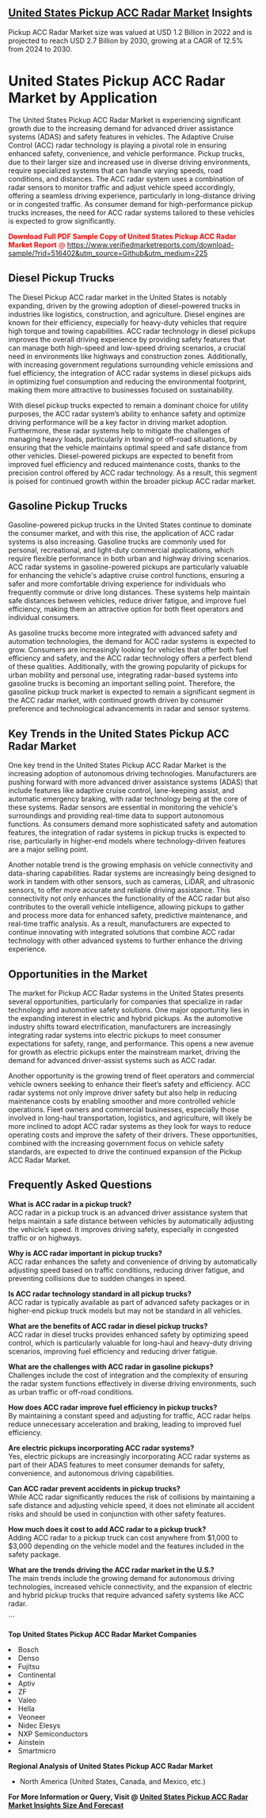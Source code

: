 <h2><a href="https://www.verifiedmarketreports.com/download-sample/?rid=516402&amp;utm_source=Github&amp;utm_medium=225" target="_blank">United States Pickup ACC Radar Market</a> Insights</h2><p>Pickup ACC Radar Market size was valued at USD 1.2 Billion in 2022 and is projected to reach USD 2.7 Billion by 2030, growing at a CAGR of 12.5% from 2024 to 2030.</p><p> <h1>United States Pickup ACC Radar Market by Application</h1> <p>The United States Pickup ACC Radar Market is experiencing significant growth due to the increasing demand for advanced driver assistance systems (ADAS) and safety features in vehicles. The Adaptive Cruise Control (ACC) radar technology is playing a pivotal role in ensuring enhanced safety, convenience, and vehicle performance. Pickup trucks, due to their larger size and increased use in diverse driving environments, require specialized systems that can handle varying speeds, road conditions, and distances. The ACC radar system uses a combination of radar sensors to monitor traffic and adjust vehicle speed accordingly, offering a seamless driving experience, particularly in long-distance driving or in congested traffic. As consumer demand for high-performance pickup trucks increases, the need for ACC radar systems tailored to these vehicles is expected to grow significantly. <p><span class=""><span style="color: #ff0000;"><strong>Download Full PDF Sample Copy of United States Pickup ACC Radar Market Report</strong> @ </span><a href="https://www.verifiedmarketreports.com/download-sample/?rid=516402&amp;utm_source=Github&amp;utm_medium=225" target="_blank">https://www.verifiedmarketreports.com/download-sample/?rid=516402&amp;utm_source=Github&amp;utm_medium=225</a></span></p></p> <h2>Diesel Pickup Trucks</h2> <p>The Diesel Pickup ACC radar market in the United States is notably expanding, driven by the growing adoption of diesel-powered trucks in industries like logistics, construction, and agriculture. Diesel engines are known for their efficiency, especially for heavy-duty vehicles that require high torque and towing capabilities. ACC radar technology in diesel pickups improves the overall driving experience by providing safety features that can manage both high-speed and low-speed driving scenarios, a crucial need in environments like highways and construction zones. Additionally, with increasing government regulations surrounding vehicle emissions and fuel efficiency, the integration of ACC radar systems in diesel pickups aids in optimizing fuel consumption and reducing the environmental footprint, making them more attractive to businesses focused on sustainability. <p>With diesel pickup trucks expected to remain a dominant choice for utility purposes, the ACC radar system’s ability to enhance safety and optimize driving performance will be a key factor in driving market adoption. Furthermore, these radar systems help to mitigate the challenges of managing heavy loads, particularly in towing or off-road situations, by ensuring that the vehicle maintains optimal speed and safe distance from other vehicles. Diesel-powered pickups are expected to benefit from improved fuel efficiency and reduced maintenance costs, thanks to the precision control offered by ACC radar technology. As a result, this segment is poised for continued growth within the broader pickup ACC radar market.</p> <h2>Gasoline Pickup Trucks</h2> <p>Gasoline-powered pickup trucks in the United States continue to dominate the consumer market, and with this rise, the application of ACC radar systems is also increasing. Gasoline trucks are commonly used for personal, recreational, and light-duty commercial applications, which require flexible performance in both urban and highway driving scenarios. ACC radar systems in gasoline-powered pickups are particularly valuable for enhancing the vehicle's adaptive cruise control functions, ensuring a safer and more comfortable driving experience for individuals who frequently commute or drive long distances. These systems help maintain safe distances between vehicles, reduce driver fatigue, and improve fuel efficiency, making them an attractive option for both fleet operators and individual consumers. <p>As gasoline trucks become more integrated with advanced safety and automation technologies, the demand for ACC radar systems is expected to grow. Consumers are increasingly looking for vehicles that offer both fuel efficiency and safety, and the ACC radar technology offers a perfect blend of these qualities. Additionally, with the growing popularity of pickups for urban mobility and personal use, integrating radar-based systems into gasoline trucks is becoming an important selling point. Therefore, the gasoline pickup truck market is expected to remain a significant segment in the ACC radar market, with continued growth driven by consumer preference and technological advancements in radar and sensor systems.</p> <h2>Key Trends in the United States Pickup ACC Radar Market</h2> <p>One key trend in the United States Pickup ACC Radar Market is the increasing adoption of autonomous driving technologies. Manufacturers are pushing forward with more advanced driver assistance systems (ADAS) that include features like adaptive cruise control, lane-keeping assist, and automatic emergency braking, with radar technology being at the core of these systems. Radar sensors are essential in monitoring the vehicle's surroundings and providing real-time data to support autonomous functions. As consumers demand more sophisticated safety and automation features, the integration of radar systems in pickup trucks is expected to rise, particularly in higher-end models where technology-driven features are a major selling point.</p> <p>Another notable trend is the growing emphasis on vehicle connectivity and data-sharing capabilities. Radar systems are increasingly being designed to work in tandem with other sensors, such as cameras, LiDAR, and ultrasonic sensors, to offer more accurate and reliable driving assistance. This connectivity not only enhances the functionality of the ACC radar but also contributes to the overall vehicle intelligence, allowing pickups to gather and process more data for enhanced safety, predictive maintenance, and real-time traffic analysis. As a result, manufacturers are expected to continue innovating with integrated solutions that combine ACC radar technology with other advanced systems to further enhance the driving experience.</p> <h2>Opportunities in the Market</h2> <p>The market for Pickup ACC Radar systems in the United States presents several opportunities, particularly for companies that specialize in radar technology and automotive safety solutions. One major opportunity lies in the expanding interest in electric and hybrid pickups. As the automotive industry shifts toward electrification, manufacturers are increasingly integrating radar systems into electric pickups to meet consumer expectations for safety, range, and performance. This opens a new avenue for growth as electric pickups enter the mainstream market, driving the demand for advanced driver-assist systems such as ACC radar. <p>Another opportunity is the growing trend of fleet operators and commercial vehicle owners seeking to enhance their fleet’s safety and efficiency. ACC radar systems not only improve driver safety but also help in reducing maintenance costs by enabling smoother and more controlled vehicle operations. Fleet owners and commercial businesses, especially those involved in long-haul transportation, logistics, and agriculture, will likely be more inclined to adopt ACC radar systems as they look for ways to reduce operating costs and improve the safety of their drivers. These opportunities, combined with the increasing government focus on vehicle safety standards, are expected to drive the continued expansion of the Pickup ACC Radar Market.</p> <h2>Frequently Asked Questions</h2> <p><strong>What is ACC radar in a pickup truck?</strong><br>ACC radar in a pickup truck is an advanced driver assistance system that helps maintain a safe distance between vehicles by automatically adjusting the vehicle’s speed. It improves driving safety, especially in congested traffic or on highways.</p> <p><strong>Why is ACC radar important in pickup trucks?</strong><br>ACC radar enhances the safety and convenience of driving by automatically adjusting speed based on traffic conditions, reducing driver fatigue, and preventing collisions due to sudden changes in speed.</p> <p><strong>Is ACC radar technology standard in all pickup trucks?</strong><br>ACC radar is typically available as part of advanced safety packages or in higher-end pickup truck models but may not be standard in all vehicles.</p> <p><strong>What are the benefits of ACC radar in diesel pickup trucks?</strong><br>ACC radar in diesel trucks provides enhanced safety by optimizing speed control, which is particularly valuable for long-haul and heavy-duty driving scenarios, improving fuel efficiency and reducing driver fatigue.</p> <p><strong>What are the challenges with ACC radar in gasoline pickups?</strong><br>Challenges include the cost of integration and the complexity of ensuring the radar system functions effectively in diverse driving environments, such as urban traffic or off-road conditions.</p> <p><strong>How does ACC radar improve fuel efficiency in pickup trucks?</strong><br>By maintaining a constant speed and adjusting for traffic, ACC radar helps reduce unnecessary acceleration and braking, leading to improved fuel efficiency.</p> <p><strong>Are electric pickups incorporating ACC radar systems?</strong><br>Yes, electric pickups are increasingly incorporating ACC radar systems as part of their ADAS features to meet consumer demands for safety, convenience, and autonomous driving capabilities.</p> <p><strong>Can ACC radar prevent accidents in pickup trucks?</strong><br>While ACC radar significantly reduces the risk of collisions by maintaining a safe distance and adjusting vehicle speed, it does not eliminate all accident risks and should be used in conjunction with other safety features.</p> <p><strong>How much does it cost to add ACC radar to a pickup truck?</strong><br>Adding ACC radar to a pickup truck can cost anywhere from $1,000 to $3,000 depending on the vehicle model and the features included in the safety package.</p> <p><strong>What are the trends driving the ACC radar market in the U.S.?</strong><br>The main trends include the growing demand for autonomous driving technologies, increased vehicle connectivity, and the expansion of electric and hybrid pickup trucks that require advanced safety systems like ACC radar.</p> ```</p><p><strong>Top United States Pickup ACC Radar Market Companies</strong></p><div data-test-id=""><p><li>Bosch</li><li> Denso</li><li> Fujitsu</li><li> Continental</li><li> Aptiv</li><li> ZF</li><li> Valeo</li><li> Hella</li><li> Veoneer</li><li> Nidec Elesys</li><li> NXP Semiconductors</li><li> Ainstein</li><li> Smartmicro</li></p><div><strong>Regional Analysis of&nbsp;United States Pickup ACC Radar Market</strong></div><ul><li dir="ltr"><p dir="ltr">North America&nbsp;(United States, Canada, and Mexico, etc.)</p></li></ul><p><strong>For More Information or Query, Visit @&nbsp;</strong><strong><a href="https://www.verifiedmarketreports.com/product/pickup-acc-radar-market-size-and-forecast/?utm_source=Github&amp;utm_medium=225" target="_blank">United States Pickup ACC Radar Market Insights Size And Forecast</a></strong></p></div>
